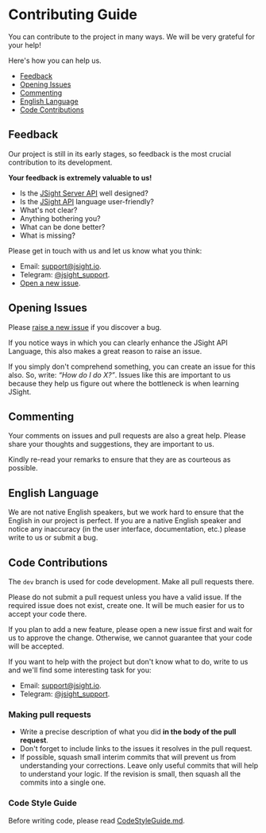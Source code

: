 # Contributing Guide

You can contribute to the project in many ways. We will be very grateful for your help!

Here's how you can help us.

* [Feedback](#feedback)
* [Opening Issues](#opening-issues)
* [Commenting](#commenting)
* [English Language](#english-language)
* [Code Contributions](#code-contributions)

## Feedback

Our project is still in its early stages, so feedback is the most crucial contribution to its
development.

**Your feedback is extremely valuable to us!**

- Is the [JSight Server API](./jsight/jsight-server-api.jst) well designed?
- Is the [JSight API](https://jsight.io/docs/jsight-api-0-3) language user-friendly?
- What's not clear?
- Anything bothering you?
- What can be done better?
- What is missing?

Please get in touch with us and let us know what you think:

- Email: [support@jsight.io](mailto:support@jsight.io).
- Telegram: [@jsight_support](https://t.me/jsight_support).
- [Open a new issue](https://github.com/jsightapi/jsight-server/issues/new).

## Opening Issues

Please [raise a new issue](https://github.com/jsightapi/jsight-server/issues/new) if you
discover a bug.

If you notice ways in which you can clearly enhance the JSight API Language, this also makes a great
reason to raise an issue.

If you simply don't comprehend something, you can create an issue for this also. So, write: *“How do
I do X?”*. Issues like this are important to us because they help us figure out where the bottleneck
is when learning JSight.

## Commenting

Your comments on issues and pull requests are also a great help. Please share your thoughts and
suggestions, they are important to us.
 
Kindly re-read your remarks to ensure that they are as courteous as possible.

## English Language

We are not native English speakers, but we work hard to ensure that the English in our project is
perfect. If you are a native English speaker and notice any inaccuracy (in the user interface,
documentation, etc.) please write to us or submit a bug.

## Code Contributions

The `dev` branch is used for code development. Make all pull requests there.

Please do not submit a pull request unless you have a valid issue. If the required issue does not
exist, create one. It will be much easier for us to accept your code there.

If you plan to add a new feature, please open a new issue first and wait for us to approve the
change. Otherwise, we cannot guarantee that your code will be accepted.

If you want to help with the project but don't know what to do, write to us and we'll find some
interesting task for you:

- Email: [support@jsight.io](mailto:support@jsight.io).
- Telegram: [@jsight_support](https://t.me/jsight_support).

### Making pull requests

- Write a precise description of what you did **in the body of the pull request**.
- Don't forget to include links to the issues it resolves in the pull request.
- If possible, squash small interim commits that will prevent us from understanding your
  corrections. Leave only useful commits that will help to understand your logic. If the revision is
  small, then squash all the commits into a single one.

### Code Style Guide

Before writing code, please read [CodeStyleGuide.md](./docs/CodeStyleGuide.md).